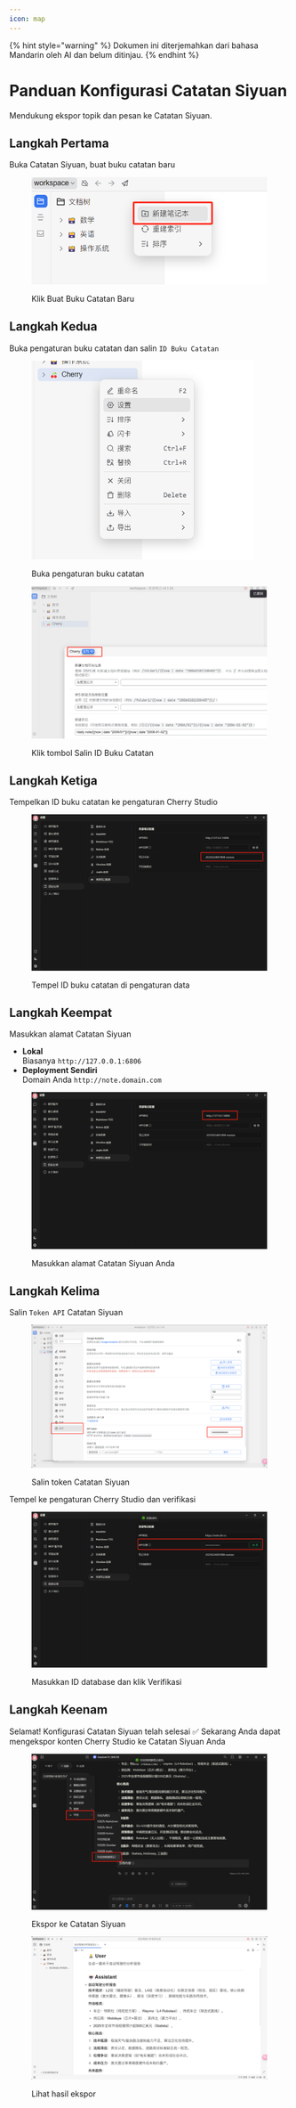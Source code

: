 ```yaml
---
icon: map
---
```


{% hint style="warning" %}
Dokumen ini diterjemahkan dari bahasa Mandarin oleh AI dan belum ditinjau.
{% endhint %}

# Panduan Konfigurasi Catatan Siyuan

Mendukung ekspor topik dan pesan ke Catatan Siyuan.

## Langkah Pertama

Buka Catatan Siyuan, buat buku catatan baru

<figure><img src="../.gitbook/assets/siyuan-image-1.png" alt=""><figcaption><p>Klik Buat Buku Catatan Baru</p></figcaption></figure>

## Langkah Kedua

Buka pengaturan buku catatan dan salin `ID Buku Catatan`

<figure><img src="../.gitbook/assets/siyuan-image-2.png" alt="" width="400"><figcaption><p>Buka pengaturan buku catatan</p></figcaption></figure>

<figure><img src="../.gitbook/assets/siyuan-image-3.png" alt=""><figcaption><p>Klik tombol Salin ID Buku Catatan</p></figcaption></figure>

## Langkah Ketiga

Tempelkan ID buku catatan ke pengaturan Cherry Studio

<figure><img src="../.gitbook/assets/siyuan-image-4.png" alt=""><figcaption><p>Tempel ID buku catatan di pengaturan data</p></figcaption></figure>

## Langkah Keempat

Masukkan alamat Catatan Siyuan

* **Lokal**\
  Biasanya `http://127.0.0.1:6806`
* **Deployment Sendiri**\
  Domain Anda `http://note.domain.com`

<figure><img src="../.gitbook/assets/siyuan-image-5.png" alt=""><figcaption><p>Masukkan alamat Catatan Siyuan Anda</p></figcaption></figure>

## Langkah Kelima

Salin `Token API` Catatan Siyuan

<figure><img src="../.gitbook/assets/siyuan-image-6.png" alt=""><figcaption><p>Salin token Catatan Siyuan</p></figcaption></figure>

Tempel ke pengaturan Cherry Studio dan verifikasi

<figure><img src="../.gitbook/assets/siyuan-image-7.png" alt=""><figcaption><p>Masukkan ID database dan klik Verifikasi</p></figcaption></figure>

## Langkah Keenam

Selamat! Konfigurasi Catatan Siyuan telah selesai ✅ Sekarang Anda dapat mengekspor konten Cherry Studio ke Catatan Siyuan Anda

<figure><img src="../.gitbook/assets/siyuan-image-8.png" alt=""><figcaption><p>Ekspor ke Catatan Siyuan</p></figcaption></figure>

<figure><img src="../.gitbook/assets/siyuan-image-9.png" alt=""><figcaption><p>Lihat hasil ekspor</p></figcaption></figure>